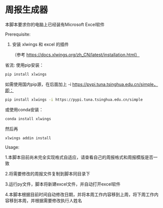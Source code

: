 # 周报生成器

本脚本要求你的电脑上已经装有Microsoft Excel软件

Prerequisite:
1. 安装 xlwings 和 excel 的插件

   （参考 https://docs.xlwings.org/zh_CN/latest/installation.html）
   
省流:
使用pip安装：
```bash
pip install xlwings 
```
如需使用国内pip源，在后面加上 -i https://pypi.tuna.tsinghua.edu.cn/simple，即：
```bash
pip install xlwings -i https://pypi.tuna.tsinghua.edu.cn/simple
```
或使用conda安装：
```bash
conda install xlwings
```
然后再
```bash
xlwings addin install
```
              
Usage:

1.本脚本目前尚未完全实现格式自适应，请查看自己的周报格式和周报模版是否一致

2.将需要修改的周报文件复制到脚本同目录下

3.运行py文件，脚本将新建excel文件，并自动打开excel软件

4.本脚本根据目前时间自动修改日期，并将本周工作内容移到上周，将下周工作内容移到本周，并根据需要修改执行人姓名

